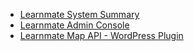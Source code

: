 - [Learnmate System Summary](learnmate-system-summary.md)
- [Learnmate Admin Console](learnmate-admin.md)
- [Learnmate Map API - WordPress Plugin](learnmate-map-api.md)